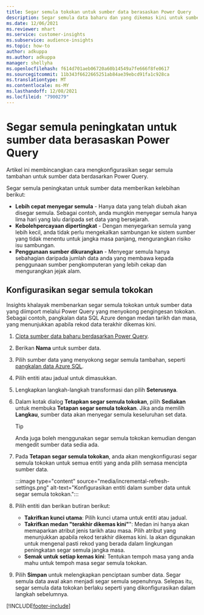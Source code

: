 ```yaml
---
title: Segar semula tokokan untuk sumber data berasaskan Power Query
description: Segar semula data baharu dan yang dikemas kini untuk sumber data besar berdasarkan Power Query.
ms.date: 12/06/2021
ms.reviewer: mhart
ms.service: customer-insights
ms.subservice: audience-insights
ms.topic: how-to
author: adkuppa
ms.author: adkuppa
manager: shellyha
ms.openlocfilehash: f614d701aeb06720a60b14549a7fe666f8fe0617
ms.sourcegitcommit: 11b343f6622665251ab84ae39ebcd91fa1c928ca
ms.translationtype: MT
ms.contentlocale: ms-MY
ms.lasthandoff: 12/08/2021
ms.locfileid: "7900279"
---
```

# <a name="incremental-refresh-for-data-sources-based-on-power-query"></a>Segar semula peningkatan untuk sumber data berasaskan Power Query

Artikel ini membincangkan cara mengkonfigurasikan segar semula tambahan untuk sumber data berdasarkan Power Query.

Segar semula peningkatan untuk sumber data memberikan kelebihan berikut:

- **Lebih cepat menyegar semula** - Hanya data yang telah diubah akan disegar semula. Sebagai contoh, anda mungkin menyegar semula hanya lima hari yang lalu daripada set data yang bersejarah.
- **Kebolehpercayaan dipertingkat** - Dengan menyegarkan semula yang lebih kecil, anda tidak perlu mengekalkan sambungan ke sistem sumber yang tidak menentu untuk jangka masa panjang, mengurangkan risiko isu sambungan.
- **Penggunaan sumber dikurangkan** - Menyegar semula hanya sebahagian daripada jumlah data anda yang membawa kepada penggunaan sumber pengkomputeran yang lebih cekap dan mengurangkan jejak alam.

## <a name="configure-incremental-refresh"></a>Konfigurasikan segar semula tokokan

Insights khalayak membenarkan segar semula tokokan untuk sumber data yang diimport melalui Power Query yang menyokong pengingesan tokokan. Sebagai contoh, pangkalan data SQL Azure dengan medan tarikh dan masa, yang menunjukkan apabila rekod data terakhir dikemas kini.

1. [Cipta sumber data baharu berdasarkan Power Query](connect-power-query.md).

1. Berikan **Nama** untuk sumber data.

1. Pilih sumber data yang menyokong segar semula tambahan, seperti [pangkalan data Azure SQL](/power-query/connectors/azuresqldatabase).

1. Pilih entiti atau jadual untuk dimasukkan.

1. Lengkapkan langkah-langkah transformasi dan pilih **Seterusnya**.

1. Dalam kotak dialog **Tetapkan segar semula tokokan**, pilih **Sediakan** untuk membuka **Tetapan segar semula tokokan**. Jika anda memilih **Langkau**, sumber data akan menyegar semula keseluruhan set data.
   > [!TIP]
   > Anda juga boleh menggunakan segar semula tokokan kemudian dengan mengedit sumber data sedia ada.

1. Pada **Tetapan segar semula tokokan**, anda akan mengkonfigurasi segar semula tokokan untuk semua entiti yang anda pilih semasa mencipta sumber data.

   :::image type="content" source="media/incremental-refresh-settings.png" alt-text="Konfigurasikan entiti dalam sumber data untuk segar semula tokokan.":::

1. Pilih entiti dan berikan butiran berikut:

   - **Takrifkan kunci utama**: Pilih kunci utama untuk entiti atau jadual.
   - **Takrifkan medan "terakhir dikemas kini"**": Medan ini hanya akan memaparkan atribut jenis tarikh atau masa. Pilih atribut yang menunjukkan apabila rekod terakhir dikemas kini. Ia akan digunakan untuk mengenal pasti rekod yang berada dalam lingkungan peningkatan segar semula jangka masa.
   - **Semak untuk setiap kemas kini**: Tentukan tempoh masa yang anda mahu untuk tempoh masa segar semula tokokan.

1. Pilih **Simpan** untuk melengkapkan penciptaan sumber data. Segar semula data awal akan menjadi segar semula sepenuhnya. Selepas itu, segar semula data tokokan berlaku seperti yang dikonfigurasikan dalam langkah sebelumnya.


[!INCLUDE[footer-include](../includes/footer-banner.md)]
